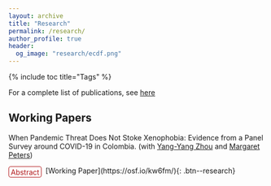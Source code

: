 ```yaml
---
layout: archive
title: "Research"
permalink: /research/
author_profile: true
header:
  og_image: "research/ecdf.png"
---
```


{% include toc title="Tags" %}

<style>
details {
  float:left;
  cursor: pointer;
}

details > summary:hover {
    color: #fff;
    background-color: #b21619 !important;
}

details > summary {
  display: inline-block;
  margin-bottom: 0.25em;
  padding: 0.125em 0.25em;
  color: #b21619;
  text-align: center;
  text-decoration: none !important;
  border: 1px solid;
  border-color: #b21619;
  border-radius: 4px;
  cursor: pointer;
  
}

details > summary::-webkit-details-marker {
  display: none;
  float:left;
}

details > p {
  margin-bottom: 0.25em;
  padding: 0.125em 0.25em;
  box-shadow: 1px 1px 2px #bbbbbb;
}
</style>
For a complete list of publications, see [here](https://scholar.google.com/citations?user=ISMeDGgAAAAJ&hl=en&inst=17001591832933267808)


## Working Papers

When Pandemic Threat Does Not Stoke Xenophobia: Evidence from a Panel Survey around COVID-19 in Colombia. (with [Yang-Yang Zhou](https://www.yangyangzhou.com/) and [Margaret Peters](http://www.maggiepeters.com/))
<br />
<details><summary>Abstract</summary><p> How has the COVID-19 pandemic affected attitudes of host citizens towards refugees and migrants? A large literature, mostly in Global North contexts, links disease threat with increased xenophobia. Indeed, recent studies on the effects of COVID-19 have found an increase in hate crimes and anti-migrant attitudes, particularly when political elites exclude and blame migrants for the pandemic. We examine the case of Venezuelan migrants in Colombia, in which elite rhetoric and immigration policies have been largely inclusive. Using a panel experimental survey of 374 Colombian respondents, supplemented by 550 new respondents at endline, we find no evidence that exposure to COVID-19 changes Colombians' attitudes towards Venezuelans, even if the respondents were directly affected by COVID. In fact, we find some evidence of empathy. Our research implies that xenophobia in reaction to pandemics is not a foregone conclusion, but likely a product of political scapegoating.</p>
</details> &nbsp; 
[Working Paper](https://osf.io/kw6fm/){: .btn--research}
